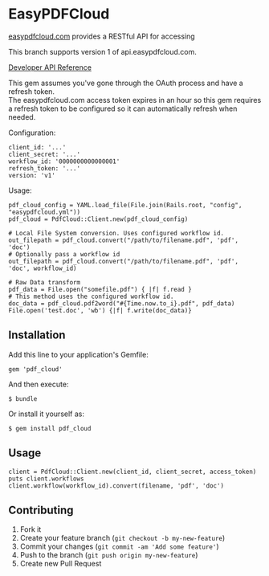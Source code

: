 # EasyPDFCloud

[easypdfcloud.com](https://www.easypdfcloud.com/) provides a RESTful API for accessing

This branch supports version 1 of api.easypdfcloud.com.

[Developer API Reference](https://www.easypdfcloud.com/developer/reference)

This gem assumes you've gone through the OAuth process and have a refresh token.  
The easypdfcloud.com access token expires in an hour so this gem requires a refresh token to be configured
so it can automatically refresh when needed.


Configuration:

    client_id: '...'
    client_secret: '...'
    workflow_id: '0000000000000001'
    refresh_token: '...'
    version: 'v1'

Usage:

    pdf_cloud_config = YAML.load_file(File.join(Rails.root, "config", "easypdfcloud.yml"))
    pdf_cloud = PdfCloud::Client.new(pdf_cloud_config)

    # Local File System conversion. Uses configured workflow id.  
    out_filepath = pdf_cloud.convert("/path/to/filename.pdf", 'pdf', 'doc')  
    # Optionally pass a workflow id  
    out_filepath = pdf_cloud.convert("/path/to/filename.pdf", 'pdf', 'doc', workflow_id)  

    # Raw Data transform
    pdf_data = File.open("somefile.pdf") { |f| f.read }
    # This method uses the configured workflow id.
    doc_data = pdf_cloud.pdf2word("#{Time.now.to_i}.pdf", pdf_data)
    File.open('test.doc', 'wb') {|f| f.write(doc_data)}

## Installation

Add this line to your application's Gemfile:

    gem 'pdf_cloud'

And then execute:

    $ bundle

Or install it yourself as:

    $ gem install pdf_cloud

## Usage

~~~
client = PdfCloud::Client.new(client_id, client_secret, access_token)
puts client.workflows
client.workflow(workflow_id).convert(filename, 'pdf', 'doc')
~~~

## Contributing

1. Fork it
2. Create your feature branch (`git checkout -b my-new-feature`)
3. Commit your changes (`git commit -am 'Add some feature'`)
4. Push to the branch (`git push origin my-new-feature`)
5. Create new Pull Request
